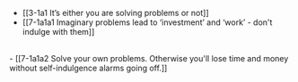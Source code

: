 - [[3-1a1 It’s either you are solving problems or not]]
- [[7-1a1a1 Imaginary problems lead to ‘investment’ and ‘work’ - don't indulge with them]]
<br>
- [[7-1a1a2 Solve your own problems. Otherwise you'll lose time and money without self-indulgence alarms going off.]]
